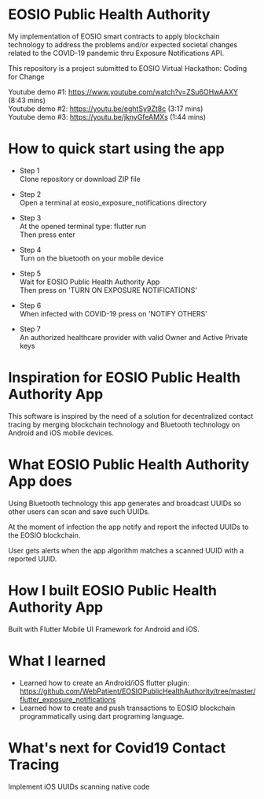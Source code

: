 # EOSIO Public Health Authority

My implementation of EOSIO smart contracts to apply blockchain technology to address the problems and/or expected societal changes related to the COVID-19 pandemic thru Exposure Notifications API.

This repository is a project submitted to EOSIO Virtual Hackathon: Coding for Change

Youtube demo #1: https://www.youtube.com/watch?v=ZSu6OHwAAXY (8:43 mins)
<br>Youtube demo #2: https://youtu.be/eghtSy9Zt8c (3:17 mins)
<br>Youtube demo #3: https://youtu.be/jknyGfeAMXs (1:44 mins)


# How to quick start using the app

- Step 1<br>
Clone repository or download ZIP file

- Step 2<br>
Open a terminal at eosio_exposure_notifications directory

- Step 3<br>
At the opened terminal type: flutter run<br>
Then press enter

- Step 4<br>
Turn on the bluetooth on your mobile device

- Step 5<br>
Wait for EOSIO Public Health Authority App<br>
Then press on 'TURN ON EXPOSURE NOTIFICATIONS'

- Step 6<br>
When infected with COVID-19 press on 'NOTIFY OTHERS'

- Step 7<br>
An authorized healthcare provider with valid Owner and Active Private keys 



# Inspiration for EOSIO Public Health Authority App

This software is inspired by the need of a solution for decentralized contact tracing by merging blockchain technology and Bluetooth technology on Android and iOS mobile devices.

# What EOSIO Public Health Authority App does

Using Bluetooth technology this app generates and broadcast UUIDs so other users can scan and save such UUIDs. 

At the moment of infection the app notify and report the infected UUIDs to the EOSIO blockchain. 

User gets alerts when the app algorithm matches a scanned UUID with a reported UUID.

# How I built EOSIO Public Health Authority App

Built with Flutter Mobile UI Framework for Android and iOS.

# What I learned

 - Learned how to create an Android/iOS flutter plugin: https://github.com/WebPatient/EOSIOPublicHealthAuthority/tree/master/flutter_exposure_notifications
 - Learned how to create and push transactions to EOSIO blockchain programmatically using dart programing language.

# What's next for Covid19 Contact Tracing

Implement iOS UUIDs scanning native code


 
